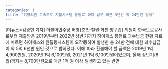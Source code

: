 ```yaml
---
categories: j
title: "허영의원 고속도로 지불시스템 통행료 과다 납부 최근 3년간 약 24만건 발생"
---
```

[더뉴스=김광현 기자] 더불어민주당 허영(춘천·철원·화천·양구갑) 의원이 한국도로공사로부터 제출받은 2019년부터 2022년 상반기까지 하이패스 통행료 과수납금 현황 자료에 따르면 하이패스와 원톨링시스템이 오작동하여 발생한 총 24만 건에 대한 과수납금이 약 5억 6천만 원인 것으로 밝혀졌다.																이에 따라 환불해야 할 금액은 2019년 1억 4,900만원, 2020년 1억 6,100만원, 2021년 1억 6,100만원이었으며, 올해 상반기(6월)까지는 8,700만원으로 매년 1억 원 이상 발생하고 있는 반면